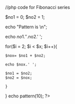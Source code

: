 
//php code for Fibonacci series
<!DOCTYPE html>
<html lang="en">
<head>
    <meta charset="UTF-8">
    <title>Document</title>
</head>
<body>
    <?php
function pattern($x)
 {
 
  $no1 = 0;
  $no2 = 1;
 
  echo "Pattern is \n";
 
  echo $no1.' '.$no2.' ';
 
  for($i = 2; $i < $x; $i++){
 
    $nox= $no1 + $no2;
 
    echo $nox.' ';
 
    $no1 = $no2;
    $no2 = $nox;
 
    }
}
    echo pattern(10);
    ?>
</body>
</html>

